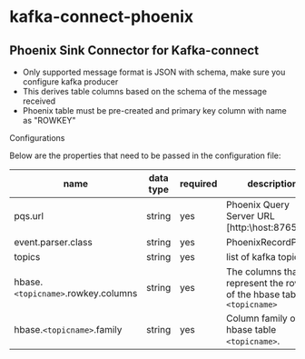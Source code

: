 # kafka-connect-phoenix

## Phoenix Sink Connector for Kafka-connect
* Only supported message format is JSON with schema, make sure you configure kafka producer 
* This derives table columns based on the schema of the message received
* Phoenix table must be pre-created and primary key column with name as "ROWKEY"


Configurations

Below are the properties that need to be passed in the configuration file:

name | data type | required | description
-----|-----------|----------|------------
pqs.url | string | yes | Phoenix Query Server URL [http:\\host:8765]
event.parser.class | string | yes | PhoenixRecordParser
topics | string | yes | list of kafka topics.
hbase.`<topicname>`.rowkey.columns | string | yes | The columns that represent the rowkey of the hbase table `<topicname>`
hbase.`<topicname>`.family | string | yes | Column family of the hbase table `<topicname>`.

